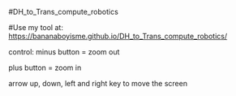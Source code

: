 #DH_to_Trans_compute_robotics

#Use my tool at: https://bananaboyisme.github.io/DH_to_Trans_compute_robotics/

control:
 minus button = zoom out
 
 plus button = zoom in
 
 arrow up, down, left and right key to move the screen 
 
